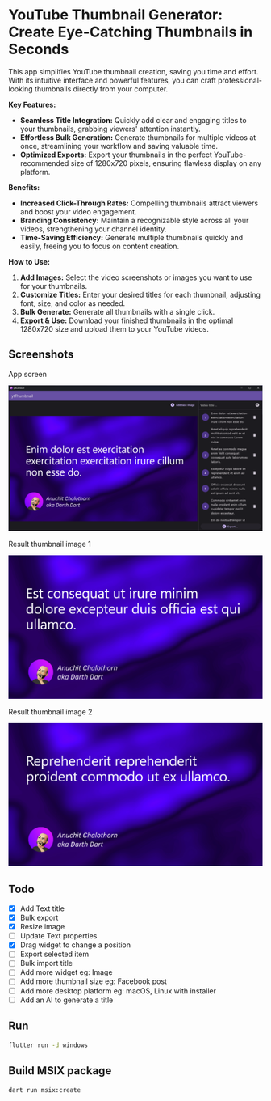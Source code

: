 # YouTube Thumbnail Generator: Create Eye-Catching Thumbnails in Seconds

This app simplifies YouTube thumbnail creation, saving you time and effort. With its intuitive interface and powerful features, you can craft professional-looking thumbnails directly from your computer.

**Key Features:**

- **Seamless Title Integration:** Quickly add clear and engaging titles to your thumbnails, grabbing viewers' attention instantly.
- **Effortless Bulk Generation:** Generate thumbnails for multiple videos at once, streamlining your workflow and saving valuable time.
- **Optimized Exports:** Export your thumbnails in the perfect YouTube-recommended size of 1280x720 pixels, ensuring flawless display on any platform.

**Benefits:**

- **Increased Click-Through Rates:** Compelling thumbnails attract viewers and boost your video engagement.
- **Branding Consistency:** Maintain a recognizable style across all your videos, strengthening your channel identity.
- **Time-Saving Efficiency:** Generate multiple thumbnails quickly and easily, freeing you to focus on content creation.

**How to Use:**

1. **Add Images:** Select the video screenshots or images you want to use for your thumbnails.
2. **Customize Titles:** Enter your desired titles for each thumbnail, adjusting font, size, and color as needed.
3. **Bulk Generate:** Generate all thumbnails with a single click.
4. **Export & Use:** Download your finished thumbnails in the optimal 1280x720 size and upload them to your YouTube videos.

## Screenshots

App screen

![](/screenshots/export_3.png)

Result thumbnail image 1

![](/screenshots/export_0.png)

Result thumbnail image 2

![](/screenshots/export_1.png)

## Todo

- [x] Add Text title
- [x] Bulk export
- [x] Resize image
- [ ] Update Text properties
- [x] Drag widget to change a position
- [ ] Export selected item
- [ ] Bulk import title
- [ ] Add more widget eg: Image
- [ ] Add more thumbnail size eg: Facebook post
- [ ] Add more desktop platform eg: macOS, Linux with installer
- [ ] Add an AI to generate a title

## Run

```bash
flutter run -d windows
```

## Build MSIX package

```bash
dart run msix:create
```
